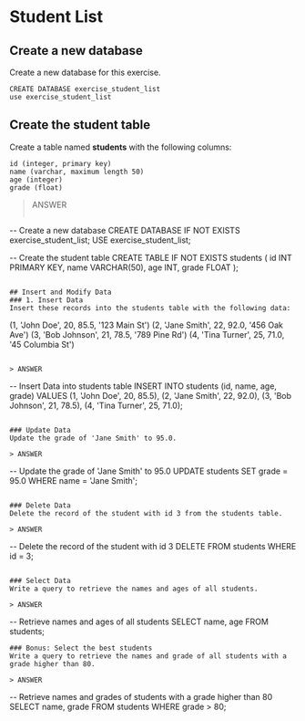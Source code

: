 # Student List

## Create a new database
Create a new database for this exercise.
```
CREATE DATABASE exercise_student_list
use exercise_student_list
```

## Create the student table
Create a table named **students** with the following columns:  
```
id (integer, primary key)  
name (varchar, maximum length 50)  
age (integer)  
grade (float)  
```

> ANSWER  
> ```
-- Create a new database
CREATE DATABASE IF NOT EXISTS exercise_student_list;
USE exercise_student_list;

-- Create the student table
CREATE TABLE IF NOT EXISTS students (
id INT PRIMARY KEY,
name VARCHAR(50),
age INT,
grade FLOAT
);
```

## Insert and Modify Data
### 1. Insert Data
Insert these records into the students table with the following data:
```
(1, 'John Doe', 20, 85.5, '123 Main St')
(2, 'Jane Smith', 22, 92.0, '456 Oak Ave')
(3, 'Bob Johnson', 21, 78.5, '789 Pine Rd')
(4, 'Tina Turner', 25, 71.0, '45 Columbia St')
```

> ANSWER  

```
-- Insert Data into students table
INSERT INTO students (id, name, age, grade)
VALUES
(1, 'John Doe', 20, 85.5),
(2, 'Jane Smith', 22, 92.0),
(3, 'Bob Johnson', 21, 78.5),
(4, 'Tina Turner', 25, 71.0);
```

### Update Data
Update the grade of 'Jane Smith' to 95.0.

> ANSWER  
```
-- Update the grade of 'Jane Smith' to 95.0
UPDATE students
SET grade = 95.0
WHERE name = 'Jane Smith';
```

### Delete Data
Delete the record of the student with id 3 from the students table.

> ANSWER  
```
-- Delete the record of the student with id 3
DELETE FROM students
WHERE id = 3;
```

### Select Data
Write a query to retrieve the names and ages of all students.  

> ANSWER  
```
-- Retrieve names and ages of all students
SELECT name, age
FROM students;
```
### Bonus: Select the best students
Write a query to retrieve the names and grade of all students with a grade higher than 80.

> ANSWER  
```
-- Retrieve names and grades of students with a grade higher than 80
SELECT name, grade
FROM students
WHERE grade > 80;
```
